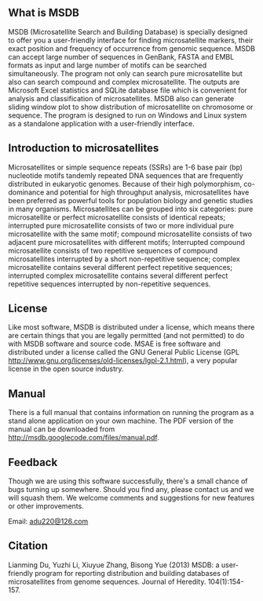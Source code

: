 ## What is MSDB
MSDB (Microsatellite Search and Building Database) is specially designed to offer you a user-friendly interface for finding microsatellite markers, their exact position and frequency of occurrence from genomic sequence. MSDB can accept large number of sequences in GenBank, FASTA and EMBL formats as input and large number of motifs can be searched simultaneously. The program not only can search pure microsatellite but also can search compound and complex microsatellite. The outputs are Microsoft Excel statistics and SQLite database file which is convenient for analysis and classification of microsatellites. MSDB also can generate sliding window plot to show distribution of microsatellite on chromosome or sequence. The program is designed to run on Windows and Linux system as a standalone application with a user-friendly interface.

## Introduction to microsatellites
Microsatellites or simple sequence repeats (SSRs) are 1-6 base pair (bp) nucleotide motifs tandemly repeated DNA sequences that are frequently distributed in eukaryotic genomes. Because of their high polymorphism, co-dominance and potential for high throughput analysis, microsatellites have been preferred as powerful tools for population biology and genetic studies in many organisms. Microsatellites can be grouped into six categories: pure microsatellite or perfect microsatellite consists of identical repeats; interrupted pure microsatellite consists of two or more individual pure microsatellite with the same motif; compound microsatellite consists of two adjacent pure microsatellites with different motifs; Interrupted compound microsatellite consists of two repetitive sequences of compound microsatellites interrupted by a short non-repetitive sequence; complex microsatellite contains several different perfect repetitive sequences; interrupted complex microsatellite contains several different perfect repetitive sequences interrupted by non-repetitive sequences.

## License
Like most software, MSDB is distributed under a license, which means there are certain things that you are legally permitted (and not permitted) to do with MSDB software and source code. MSAE is free software and distributed under a license called the GNU General Public License (GPL http://www.gnu.org/licenses/old-licenses/lgpl-2.1.html), a very popular license in the open source industry.

## Manual
There is a full manual that contains information on running the program as a stand alone application on your own machine. The PDF version of the manual can be downloaded from http://msdb.googlecode.com/files/manual.pdf.

## Feedback
Though we are using this software successfully, there's a small chance of bugs turning up somewhere. Should you find any, please contact us and we will squash them. We welcome comments and suggestions for new features or other improvements.

Email: adu220@126.com

## Citation
Lianming Du, Yuzhi Li, Xiuyue Zhang, Bisong Yue (2013) MSDB: a user-friendly program for reporting distribution and building databases of microsatellites from genome sequences. Journal of Heredity. 104(1):154-157.
